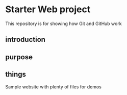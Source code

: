 # Starter Web project

This repository is for showing how Git and GitHub work

## introduction
## purpose
## things

Sample website with plenty of files for demos